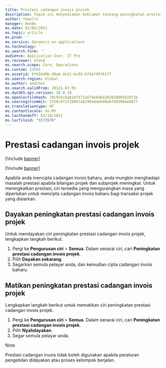```yaml
---
title: Prestasi cadangan invois projek
description: Topik ini menyediakan maklumat tentang peningkatan prestasi untuk cadangan invois projek.
author: Yowelle
manager: AnnBe
ms.date: 03/05/2021
ms.topic: article
ms.prod: ''
ms.service: dynamics-ax-applications
ms.technology: ''
ms.search.form: ''
audience: Application User, IT Pro
ms.reviewer: kfend
ms.search.scope: Core, Operations
ms.custom: 23561
ms.assetid: bfd18d9b-d9a6-4e21-bc95-bf4af45f617f
ms.search.region: Global
ms.author: andchoi
ms.search.validFrom: 20121-03-05
ms.dyn365.ops.version: 10.0.18
ms.openlocfilehash: 78c924cba8107471a5f8e6d6a38265890d32d72b
ms.sourcegitcommit: 2350c6f3728067a8298adde640e6fdd5984eb077
ms.translationtype: HT
ms.contentlocale: ms-MY
ms.lasthandoff: 03/10/2021
ms.locfileid: "5573570"
---
```

# <a name="project-invoice-proposal-performance"></a>Prestasi cadangan invois projek

[!include [banner](../includes/banner.md)]

[!include [banner](../includes/preview-banner.md)]

Apabila anda mencipta cadangan invois baharu, anda mungkin menghadapi masalah prestasi apabila bilangan projek dan subprojek meningkat. Untuk meningkatkan prestasi, ciri tersedia yang mengurangkan masa yang diperlukan untuk mencipta cadangan invois baharu bagi transaksi projek yang disiarkan.

## <a name="enable-project-invoice-proposal-performance-enhancement"></a>Dayakan peningkatan prestasi cadangan invois projek
Untuk mendayakan ciri peningkatan prestasi cadangan invois projek, lengkapkan langkah berikut.

1.  Pergi ke **Pengurusan ciri** > **Semua**. Dalam senarai ciri, cari **Peningkatan prestasi cadangan invois projek**.
2.  Pilih **Dayakan sekarang**.
3.  Segarkan semula pelayar anda, dan kemudian cipta cadangan invois baharu.

## <a name="turn-off-project-invoice-proposal-performance-enhancement"></a>Matikan peningkatan prestasi cadangan invois projek
Lengkapkan langkah berikut untuk mematikan ciri peningkatan prestasi cadangan invois projek.

1.  Pergi ke **Pengurusan ciri** > **Semua**. Dalam senarai ciri, cari **Peningkatan prestasi cadangan invois projek**.
2.  Pilih **Nyahdayakan**.
3.  Segar semula pelayar anda.

> [!NOTE]
> Prestasi cadangan invois tidak boleh digunakan apabila peraturan pengebilan didayakan atau proses kelompok berjalan.
